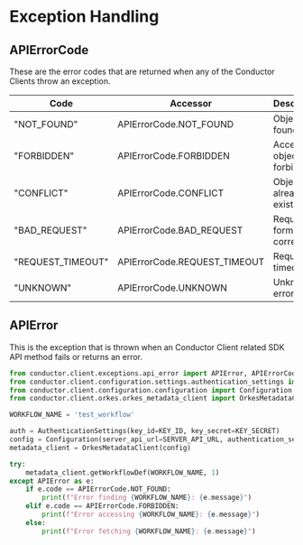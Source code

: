 # Exception Handling

## APIErrorCode

These are the error codes that are returned when any of the Conductor Clients throw an exception.

| Code  | Accessor | Description |
| --- | --- | --- |
|"NOT_FOUND"|APIErrorCode.NOT_FOUND|Object not found|
|"FORBIDDEN"|APIErrorCode.FORBIDDEN|Access to object is forbidden|
|"CONFLICT"|APIErrorCode.CONFLICT|Object already exists|
|"BAD_REQUEST"|APIErrorCode.BAD_REQUEST|Request not formed correctly|
|"REQUEST_TIMEOUT"|APIErrorCode.REQUEST_TIMEOUT|Request timed out|
|"UNKNOWN"|APIErrorCode.UNKNOWN|Unknown error|

## APIError

This is the exception that is thrown when an Conductor Client related SDK API method fails or returns an error.

```python
from conductor.client.exceptions.api_error import APIError, APIErrorCode
from conductor.client.configuration.settings.authentication_settings import AuthenticationSettings
from conductor.client.configuration.configuration import Configuration
from conductor.client.orkes.orkes_metadata_client import OrkesMetadataClient

WORKFLOW_NAME = 'test_workflow'

auth = AuthenticationSettings(key_id=KEY_ID, key_secret=KEY_SECRET)
config = Configuration(server_api_url=SERVER_API_URL, authentication_settings=auth)
metadata_client = OrkesMetadataClient(config)

try:
    metadata_client.getWorkflowDef(WORKFLOW_NAME, 1)
except APIError as e:
    if e.code == APIErrorCode.NOT_FOUND:
        print(f"Error finding {WORKFLOW_NAME}: {e.message}")
    elif e.code == APIErrorCode.FORBIDDEN:
        print(f"Error accessing {WORKFLOW_NAME}: {e.message}")
    else:
        print(f"Error fetching {WORKFLOW_NAME}: {e.message}")
    
```
